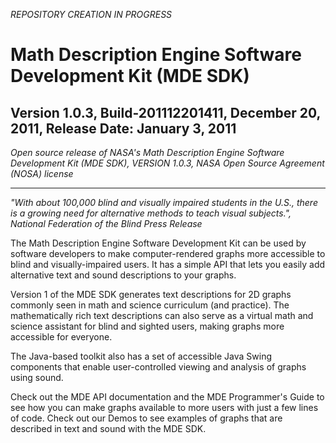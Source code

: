 <em>REPOSITORY CREATION IN PROGRESS</em>

<h1>Math Description Engine Software Development Kit (MDE SDK)</h1>
<h2>Version 1.0.3, Build-201112201411, December 20, 2011, Release Date: January 3, 2011</h2>

<em>Open source release of NASA's Math Description Engine Software Development Kit (MDE SDK), VERSION 1.0.3, NASA Open Source Agreement (NOSA) license</em>

<hr>

<em>"With about 100,000 blind and visually impaired students in the U.S., there is a growing need for alternative methods to teach visual subjects.", National Federation of the Blind Press Release</em>

The Math Description Engine Software Development Kit can be used by software developers to make computer-rendered graphs more accessible to blind and visually-impaired users. It has a simple API that lets you easily add alternative text and sound descriptions to your graphs.

Version 1 of the MDE SDK generates text descriptions for 2D graphs commonly seen in math and science curriculum (and practice). The mathematically rich text descriptions can also serve as a virtual math and science assistant for blind and sighted users, making graphs more accessible for everyone.

The Java-based toolkit also has a set of accessible Java Swing components that enable user-controlled viewing and analysis of graphs using sound.

Check out the MDE API documentation and the MDE Programmer's Guide to see how you can make graphs available to more users with just a few lines of code. Check out our Demos to see examples of graphs that are described in text and sound with the MDE SDK.
